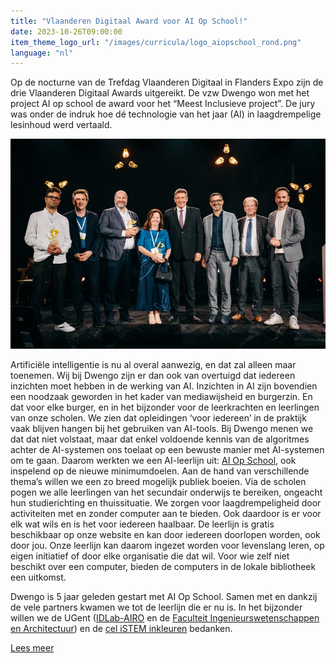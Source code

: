 ```yaml
---
title: "Vlaanderen Digitaal Award voor AI Op School!"
date: 2023-10-26T09:00:00
item_theme_logo_url: "/images/curricula/logo_aiopschool_rond.png"
language: "nl"
---
```


Op de nocturne van de Trefdag Vlaanderen Digitaal in Flanders Expo zijn de drie Vlaanderen Digitaal Awards uitgereikt. 
De vzw Dwengo won met het project AI op school de award voor het “Meest Inclusieve project”. 
De jury was onder de indruk hoe dé technologie van het jaar (AI) in laagdrempelige lesinhoud werd vertaald.  

![Prijsuitreiking](/assets/images/news/pers_groepsfoto_Photo_STYN.jpeg)

Artificiële intelligentie is nu al overal aanwezig, en dat zal alleen maar toenemen.
Wij bij Dwengo zijn er dan ook van overtuigd dat iedereen inzichten moet hebben in de werking van AI. Inzichten in AI zijn bovendien een noodzaak geworden in het kader van mediawijsheid en burgerzin. En dat voor elke burger, en in het bijzonder voor de leerkrachten en leerlingen van onze scholen. 
We zien dat opleidingen ‘voor iedereen’ in de praktijk vaak blijven hangen bij het gebruiken van AI-tools. Bij Dwengo menen we dat dat niet volstaat, maar dat enkel voldoende kennis van de algoritmes achter de AI-systemen ons toelaat op een bewuste manier met AI-systemen om te gaan.
Daarom werkten we een AI-leerlijn uit: [AI Op School](https://aiopschool.dwengo.org/), ook inspelend op de nieuwe minimumdoelen. 
Aan de hand van verschillende thema’s willen we een zo breed mogelijk publiek boeien. 
Via de scholen pogen we alle leerlingen van het secundair onderwijs te bereiken, ongeacht hun studierichting en thuissituatie. 
We zorgen voor laagdrempeligheid door activiteiten met en zonder computer aan te bieden. Ook daardoor is er voor elk wat wils en is het voor iedereen haalbaar.
De leerlijn is gratis beschikbaar op onze website en kan door iedereen doorlopen worden, ook door jou. 
Onze leerlijn kan daarom ingezet worden voor levenslang leren, op eigen initiatief of door elke organisatie die dat wil. 
Voor wie zelf niet beschikt over een computer, bieden de computers in de lokale bibliotheek een uitkomst.

Dwengo is 5 jaar geleden gestart met AI Op School. Samen met en dankzij de vele partners kwamen we tot de leerlijn die er nu is. 
In het bijzonder willen we de UGent ([IDLab-AIRO](https://airo.ugent.be/) en de [Faculteit Ingenieurswetenschappen en Architectuur](https://www.ugent.be/ea/nl)) en de [cel iSTEM inkleuren](https://istem.be/) bedanken. 

[Lees meer](https://www.vlaanderen.be/digitaal-vlaanderen/nieuwsberichten/ai-op-school-erfgoeddigitalisering-en-uitwisselingsplatform-winnen-de-vlaanderen-digitaal-awards)
